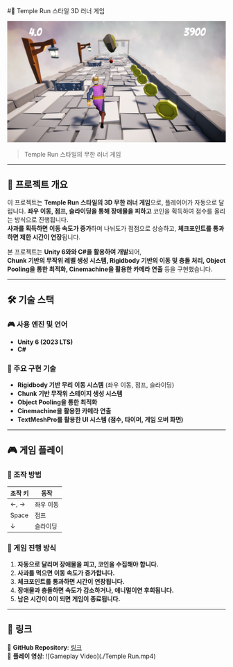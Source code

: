 #🏃 Temple Run 스타일 3D 러너 게임

![Game Screenshot](./screenshot1.png)

> Temple Run 스타일의 무한 러너 게임

---

## **📌 프로젝트 개요**

이 프로젝트는 **Temple Run 스타일의 3D 무한 러너 게임**으로, 플레이어가 자동으로 달립니다. **좌우 이동, 점프, 슬라이딩을 통해 장애물을 피하고** 코인을 획득하여 점수를 올리는 방식으로 진행됩니다.  
**사과를 획득하면 이동 속도가 증가**하며 나뉘도가 점점으로 상승하고, **체크포인트를 통과하면 제한 시간이 연장**됩니다.

본 프로젝트는 **Unity 6와와 C#을 활용하여 개발**되어,  
**Chunk 기반의 무작위 레벨 생성 시스템, Rigidbody 기반의 이동 및 충돌 처리, Object Pooling을 통한 최적화, Cinemachine을 활용한 카메라 연출** 등을 구현했습니다.

---

## **🛠 기술 스택**

### **🎮 사용 엔진 및 언어**

- **Unity 6 (2023 LTS)**
- **C#**

### **🔧 주요 구현 기술**

- **Rigidbody 기반 무리 이동 시스템** (좌우 이동, 점프, 슬라이딩)
- **Chunk 기반 무작위 스테이지 생성 시스템**
- **Object Pooling을 통한 최적화**
- **Cinemachine을 활용한 카메라 연출**
- **TextMeshPro를 활용한 UI 시스템 (점수, 타이머, 게임 오버 화면)**

---

## **🎮 게임 플레이**

### **🔹 조작 방법**

| 조작 키 | 동작      |
| ------- | --------- |
| ←, →    | 좌우 이동 |
| Space   | 점프      |
| ↓       | 슬라이딩  |

### **🔹 게임 진행 방식**

1. **자동으로 달리며 장애물을 피고, 코인을 수집해야 합니다.**
2. **사과를 먹으면 이동 속도가 증가합니다.**
3. **체크포인트를 통과하면 시간이 연장됩니다.**
4. **장애물과 충돌하면 속도가 감소하거나, 애니멀이연 후회됩니다.**
5. **남은 시간이 0이 되면 게임이 종료됩니다.**

---

## **🔗 링크**

📌 **GitHub Repository**: [링크](https://github.com/ralskwo/TempleRunProject)  
📌 **플레이 영상**: ![Gameplay Video](./Temple Run.mp4)
